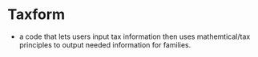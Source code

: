 # Taxform
- a code that lets users input tax information then uses mathemtical/tax principles to output needed information for families.
